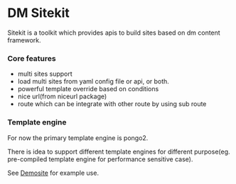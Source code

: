 DM Sitekit
==========
Sitekit is a toolkit which provides apis to build sites based on dm content framework.

### Core features

- multi sites support
- load multi sites from yaml config file or api, or both.
- powerful template override based on conditions
- nice url(from niceurl package)
- route which can be integrate with other route by using sub route

### Template engine
For now the primary template engine is pongo2.

There is idea to support different template engines for different purpose(eg. pre-compiled template engine for performance sensitive case).

See [Demosite](../demosite) for example use.
